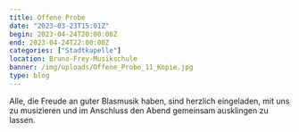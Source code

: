 ```yaml
---
title: Offene Probe
date: "2023-03-23T15:01Z"
begin: 2023-04-24T20:00:00Z
end: 2023-04-24T22:00:00Z
categories: ["Stadtkapelle"]
location: Bruno-Frey-Musikschule
banner: /img/uploads/Offene_Probe_11_Kopie.jpg
type: blog
---
```


Alle, die Freude an guter Blasmusik haben, sind herzlich eingeladen, mit uns zu musizieren und im Anschluss den Abend gemeinsam ausklingen zu lassen.
